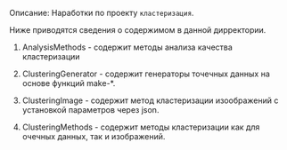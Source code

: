 
Описание:
	Наработки по проекту `кластеризация`.
	
Ниже приводятся сведения о содержимом в данной дирректории.

1. AnalysisMethods - содержит методы анализа качества кластеризации

2. ClusteringGenerator - содержит генераторы точечных данных на основе функций make-*.

3. ClusteringImage - содержит метод кластеризации изоображений с установкой параметров через json.

4. ClusteringMethods - содержит методы кластеризации как для очечных данных, так и изображений.
